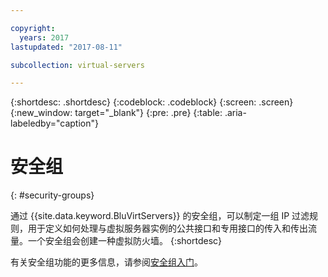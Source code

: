 ```yaml
---

copyright:
  years: 2017
lastupdated: "2017-08-11"

subcollection: virtual-servers

---
```


{:shortdesc: .shortdesc}
{:codeblock: .codeblock}
{:screen: .screen}
{:new_window: target="_blank"}
{:pre: .pre}
{:table: .aria-labeledby="caption"}


# 安全组
{: #security-groups}

通过 {{site.data.keyword.BluVirtServers}} 的安全组，可以制定一组 IP 过滤规则，用于定义如何处理与虚拟服务器实例的公共接口和专用接口的传入和传出流量。一个安全组会创建一种虚拟防火墙。
{:shortdesc}

有关安全组功能的更多信息，请参阅[安全组入门](/docs/infrastructure/security-groups?topic=security-groups-getting-started-with-security-groups)。
